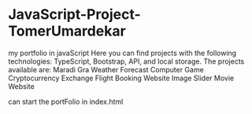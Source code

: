# JavaScript-Project-TomerUmardekar
 my portfolio in javaScript
 Here you can find projects with the following technologies: TypeScript, Bootstrap, API, and local storage.
The projects available are:
Maradi Gra 
Weather Forecast 
Computer Game 
Cryptocurrency Exchange
Flight Booking Website 
Image Slider 
Movie Website 

can start the portFolio in index.html
